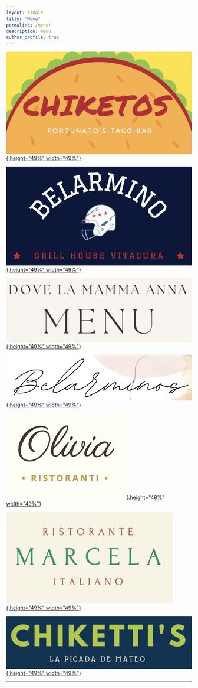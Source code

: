 ```yaml
---
layout: single
title: "Menu"
permalink: /menu/
description: Menu
author_profile: true
---
```



[![Friday Night](/images/menus/chiketos.png){:height="49%" width="49%"}](https://tresquintos.cl/menus/chiketos.pdf) 

[![Saturday Lunch](/images/menus/grillhouse.png){:height="49%" width="49%"}](https://tresquintos.cl/menus/grillhouse.pdf)

[![Saturday Night](/images/menus/annas.png){:height="49%" width="49%"}](https://tresquintos.cl/menus/annas.pdf)

[![Sunday Lunch](/images/menus/belarminos.png){:height="49%" width="49%"}](https://tresquintos.cl/menus/belarminos.pdf)

[![Sunday Night](/images/menus/olivias.png){:height="49%" width="49%"}](https://tresquintos.cl/menus/olivias.pdf)

[![Other](/images/menus/marcelas.png){:height="49%" width="49%"}](https://tresquintos.cl/menus/marcelas.pdf)

[![Kids](/images/menus/chikettis.png){:height="49%" width="49%"}](https://tresquintos.cl/menus/chikettis.pdf)


---


<!-- Favicon -->
<link rel="apple-touch-icon" sizes="180x180" href="/apple-touch-icon.png">
<link rel="icon" type="image/png" sizes="32x32" href="/favicon-32x32.png">
<link rel="icon" type="image/png" sizes="16x16" href="/favicon-16x16.png">
<link rel="manifest" href="/site.webmanifest">
<link rel="mask-icon" href="/safari-pinned-tab.svg" color="#5bbad5">
<meta name="msapplication-TileColor" content="#b91d47">
<meta name="theme-color" content="#ffffff">

